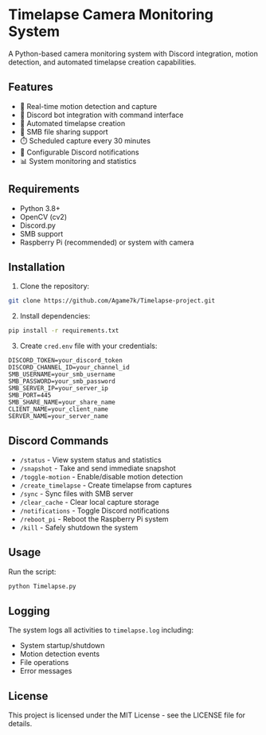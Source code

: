 # Timelapse Camera Monitoring System

A Python-based camera monitoring system with Discord integration, motion detection, and automated timelapse creation capabilities.

## Features

- 📸 Real-time motion detection and capture
- 🤖 Discord bot integration with command interface
- 🎥 Automated timelapse creation
- 📁 SMB file sharing support
- ⏱️ Scheduled capture every 30 minutes
- 🔔 Configurable Discord notifications
- 📊 System monitoring and statistics

## Requirements

- Python 3.8+
- OpenCV (cv2)
- Discord.py
- SMB support
- Raspberry Pi (recommended) or system with camera

## Installation

1. Clone the repository:
```bash
git clone https://github.com/Agame7k/Timelapse-project.git
```

2. Install dependencies:
```bash
pip install -r requirements.txt
```

3. Create `cred.env` file with your credentials:
```env
DISCORD_TOKEN=your_discord_token
DISCORD_CHANNEL_ID=your_channel_id
SMB_USERNAME=your_smb_username
SMB_PASSWORD=your_smb_password
SMB_SERVER_IP=your_server_ip
SMB_PORT=445
SMB_SHARE_NAME=your_share_name
CLIENT_NAME=your_client_name
SERVER_NAME=your_server_name
```

## Discord Commands

- `/status` - View system status and statistics
- `/snapshot` - Take and send immediate snapshot
- `/toggle-motion` - Enable/disable motion detection
- `/create_timelapse` - Create timelapse from captures
- `/sync` - Sync files with SMB server
- `/clear_cache` - Clear local capture storage
- `/notifications` - Toggle Discord notifications
- `/reboot_pi` - Reboot the Raspberry Pi system
- `/kill` - Safely shutdown the system

## Usage

Run the script:
```bash
python Timelapse.py
```

## Logging

The system logs all activities to `timelapse.log` including:

- System startup/shutdown
- Motion detection events
- File operations
- Error messages

## License

This project is licensed under the MIT License - see the LICENSE file for details.
